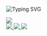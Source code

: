 <p align="center">

![Typing SVG](https://readme-typing-svg.demolab.com?font=Workbench&duration=1000&pause=500&color=08813D&background=B10F0F00&center=true&multiline=true&random=false&width=435&lines=Ashutosh+Kumar;AI+Engineer+%7C+Data+Scientist+%7C+Gen+AI+%7C+NLP++)
<br/>

<a href="https://github.com/ashutosh-iitg">
    <img src="https://github-stats-alpha.vercel.app/api?username=ashutosh-iitg&cc=22272e&tc=08813DFF&ic=fff&bc=0000">
</a>
<br>
<a href="https://drive.google.com/file/d/1QmZkCTqzQ_SIYUDGGH9h9TGr_uEWz4Po/view?usp=sharing">
    <img src="https://img.shields.io/badge/Resume-red?style=fsocial&logo=adobe">
</a>  
<a href="https://www.linkedin.com/in/ashutosh-iitg/">
    <img src="https://img.shields.io/badge/-Linkedin-blue?style=fsocial&logo=linkedin">
</a>
<a href="mailto:ashutosh.iitg.16@gmail.com">
    <img src="https://img.shields.io/badge/-Email-red?style=ffsocial&logo=gmail&logoColor=white">
</a>
</p>

<!--
**ashutosh-iitg/ashutosh-iitg** is a ✨ _special_ ✨ repository because its `README.md` (this file) appears on your GitHub profile.

Here are some ideas to get you started:

- 🔭 I’m currently working on ...
- 🌱 I’m currently learning ...
- 👯 I’m looking to collaborate on ...
- 🤔 I’m looking for help with ...
- 💬 Ask me about ...
- 📫 How to reach me: ...
- 😄 Pronouns: ...
- ⚡ Fun fact: ...
-->
